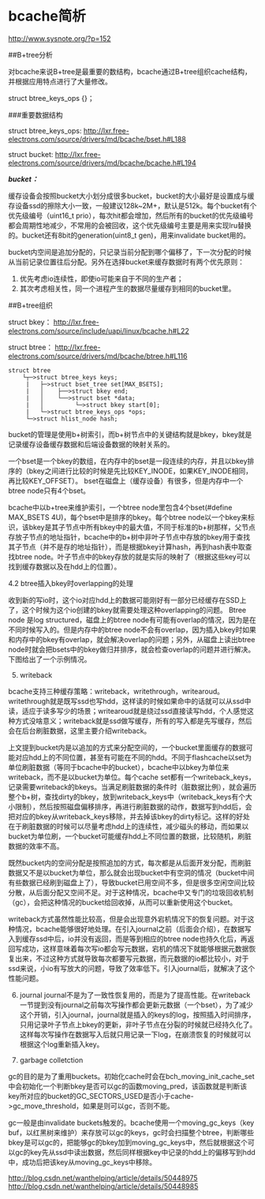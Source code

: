 # bcache简析

http://www.sysnote.org/?p=152

##B+tree分析

对bcache来说B+tree是最重要的数结构，bcache通过B+tree组织cache结构，并根据应用特点进行了大量修改。

struct btree_keys_ops {}；

###重要数据结构

struct btree_keys_ops:
http://lxr.free-electrons.com/source/drivers/md/bcache/bset.h#L188

struct bucket:
http://lxr.free-electrons.com/source/drivers/md/bcache/bcache.h#L194

***bucket：***

缓存设备会按照bucket大小划分成很多bucket，bucket的大小最好是设置成与缓存设备ssd的擦除大小一致，一般建议128k~2M+，默认是512k。每个bucket有个优先级编号（uint16_t        prio），每次hit都会增加，然后所有的bucket的优先级编号都会周期性地减少，不常用的会被回收，这个优先级编号主要是用来实现lru替换的。bucket还有8bit的generation(uint8_t         gen)，用来invalidate bucket用的。

bucket内空间是追加分配的，只记录当前分配到哪个偏移了，下一次分配的时候从当前记录位置往后分配。另外在选择bucket来缓存数据时有两个优先原则：
1) 优先考虑io连续性，即使io可能来自于不同的生产者；
2) 其次考虑相关性，同一个进程产生的数据尽量缓存到相同的bucket里。

##B+tree组织

struct bkey：
http://lxr.free-electrons.com/source/include/uapi/linux/bcache.h#L22

struct btree：
http://lxr.free-electrons.com/source/drivers/md/bcache/btree.h#L116

```
struct btree
    └┬─>struct btree_keys keys;
     |   ├─>struct bset_tree set[MAX_BSETS];
     |   │    ├──>struct bkey end;
     |   │    └──>struct bset *data;
     |   │         └─>struct bkey start[0];
     |   └─>struct btree_keys_ops *ops;
     └─>struct hlist_node hash;
```

bucket的管理是使用b+树索引，而b+树节点中的关键结构就是bkey，bkey就是记录缓存设备缓存数据和后端设备数据的映射关系的。

一个bset是一个bkey的数组，在内存中的bset是一段连续的内存，并且以bkey排序的（bkey之间进行比较的时候是先比较KEY_INODE，如果KEY_INODE相同，再比较KEY_OFFSET）。
bset在磁盘上（缓存设备）有很多，但是内存中一个btree node只有4个bset。

bcache中以b+tree来维护索引，一个btree node里包含4个bset(#define MAX_BSETS  4U)，每个bset中是排序的bkey。每个btree node以一个bkey来标识，该bkey是其子节点中所有bkey中的最大值，不同于标准的b+树那样，父节点存放子节点的地址指针，bcache中的b+树中非叶子节点中存放的bkey用于查找其子节点（并不是存的地址指针），而是根据bkey计算hash，再到hash表中取查找btree node。叶子节点中的bkey存放的就是实际的映射了（根据这些key可以找到缓存数据以及在hdd上的位置）。


4.2 btree插入bkey时overlapping的处理

收到新的写io时，这个io对应hdd上的数据可能刚好有一部分已经缓存在SSD上了，这个时候为这个io创建的bkey就需要处理这种overlapping的问题。
Btree node 是log structured，磁盘上的btree node有可能有overlap的情况，因为是在不同时候写入的。但是内存中的btree node不会有overlap，因为插入bkey时如果和内存中的bkey有overlap，就会解决overlap的问题；另外，从磁盘上读出btree node时就会把bsets中的bkey做归并排序，就会检查overlap的问题并进行解决。
下图给出了一个示例情况。



5. writeback

bcache支持三种缓存策略：writeback，writethrough，writearoud。writethrough就是既写ssd也写hdd，这样读的时候如果命中的话就可以从ssd中读，适应于读多写少的场景；writearoud就是绕过ssd直接读写hdd，个人感觉这种方式没啥意义；writeback就是ssd做写缓存，所有的写入都是先写缓存，然后会在后台刷脏数据，这里主要介绍writeback。

上文提到bucket内是以追加的方式来分配空间的，一个bucket里面缓存的数据可能对应hdd上的不同位置，甚至有可能在不同的hdd。不同于flashcache以set为单位刷脏数据（等同于bcache中的bucket），bcache中以bkey为单位来writeback，而不是以bucket为单位。每个cache set都有一个writeback_keys，记录需要writeback的bkeys。当满足刷脏数据的条件时（脏数据比例），就会遍历整个b+树，查找dirty的bkey，放到writeback_keys中（writeback_keys有个大小限制），然后按照磁盘偏移排序，再进行刷脏数据的动作，数据写到hdd后，会把对应的bkey从writeback_keys移除，并去掉该bkey的dirty标记。这样的好处在于刷脏数据的时候可以尽量考虑hdd上的连续性，减少磁头的移动，而如果以bucket为单位刷，一个bucket可能缓存hdd上不同位置的数据，比较随机，刷脏数据的效率不高。

既然bucket内的空间分配是按照追加的方式，每次都是从后面开发分配，而刷脏数据又不是以bucket为单位，那么就会出现bucket中有空洞的情况（bucket中间有些数据已经刷到磁盘上了），导致bucket已用空间不多，但是很多空闲空间比较分散，从后面分配又空间不足。对于这种情况，bcache中又专门的垃圾回收机制（gc），会把这种情况的bucket给回收掉，从而可以重新使用这个bucket。

writeback方式虽然性能比较高，但是会出现意外宕机情况下的恢复问题。对于这种情况，bcache能够很好地处理。在引入journal之前（后面会介绍），在数据写入到缓存ssd中后，io并没有返回，而是等到相应的btree node也持久化后，再返回写成功，这样意味着每次写io都会写元数据，宕机的情况下就能够根据元数据恢复出来，不过这种方式就导致每次都要写元数据，而元数据的io都比较小，对于ssd来说，小io有写放大的问题，导致了效率低下。引入journal后，就解决了这个性能问题。


6. journal
journal不是为了一致性恢复用的，而是为了提高性能。在writeback一节提到没有journal之前每次写操作都会更新元数据（一个bset），为了减少这个开销，引入journal，journal就是插入的keys的log，按照插入时间排序，只用记录叶子节点上bkey的更新，非叶子节点在分裂的时候就已经持久化了。这样每次写操作在数据写入后就只用记录一下log，在崩溃恢复的时候就可以根据这个log重新插入key。

7. garbage colletction

gc的目的是为了重用buckets。初始化cache时会在bch_moving_init_cache_set中会初始化一个判断bkey是否可以gc的函数moving_pred，该函数就是判断该key所对应的bucket的GC_SECTORS_USED是否小于cache->gc_move_threshold，如果是则可以gc，否则不能。

gc一般是由invalidate buckets触发的。bcache使用一个moving_gc_keys（key buf，以红黑树来维护）来存放可以gc的keys，gc时会扫描整个btree，判断哪些bkey是可以gc的，把能够gc的bkey加到moving_gc_keys中，然后就根据这个可以gc的key先从ssd中读出数据，然后同样根据key中记录的hdd上的偏移写到hdd中，成功后把该key从moving_gc_keys中移除。


http://blog.csdn.net/wanthelping/article/details/50448975
http://blog.csdn.net/wanthelping/article/details/50448985
